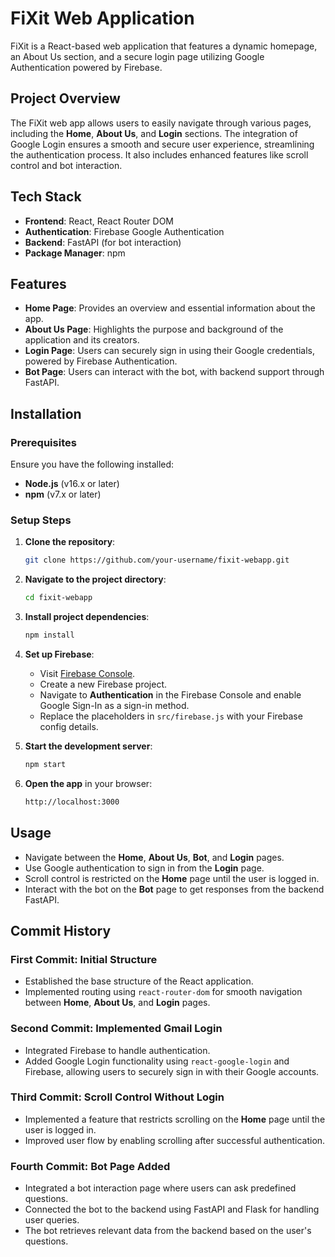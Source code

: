 # **FiXit Web Application**

FiXit is a React-based web application that features a dynamic homepage, an About Us section, and a secure login page utilizing Google Authentication powered by Firebase.

## **Project Overview**

The FiXit web app allows users to easily navigate through various pages, including the **Home**, **About Us**, and **Login** sections. The integration of Google Login ensures a smooth and secure user experience, streamlining the authentication process. It also includes enhanced features like scroll control and bot interaction.

## **Tech Stack**

- **Frontend**: React, React Router DOM
- **Authentication**: Firebase Google Authentication
- **Backend**: FastAPI (for bot interaction)
- **Package Manager**: npm

## **Features**

- **Home Page**: Provides an overview and essential information about the app.
- **About Us Page**: Highlights the purpose and background of the application and its creators.
- **Login Page**: Users can securely sign in using their Google credentials, powered by Firebase Authentication.
- **Bot Page**: Users can interact with the bot, with backend support through FastAPI.

## **Installation**

### **Prerequisites**

Ensure you have the following installed:

- **Node.js** (v16.x or later)
- **npm** (v7.x or later)

### **Setup Steps**

1. **Clone the repository**:

   ```bash
   git clone https://github.com/your-username/fixit-webapp.git
   ```

2. **Navigate to the project directory**:

   ```bash
   cd fixit-webapp
   ```

3. **Install project dependencies**:

   ```bash
   npm install
   ```

4. **Set up Firebase**:

   - Visit [Firebase Console](https://console.firebase.google.com/).
   - Create a new Firebase project.
   - Navigate to **Authentication** in the Firebase Console and enable Google Sign-In as a sign-in method.
   - Replace the placeholders in `src/firebase.js` with your Firebase config details.

5. **Start the development server**:

   ```bash
   npm start
   ```

6. **Open the app** in your browser:

   ```bash
   http://localhost:3000
   ```

## **Usage**

- Navigate between the **Home**, **About Us**, **Bot**, and **Login** pages.
- Use Google authentication to sign in from the **Login** page.
- Scroll control is restricted on the **Home** page until the user is logged in.
- Interact with the bot on the **Bot** page to get responses from the backend FastAPI.

## **Commit History**

### **First Commit**: Initial Structure

- Established the base structure of the React application.
- Implemented routing using `react-router-dom` for smooth navigation between **Home**, **About Us**, and **Login** pages.

### **Second Commit**: Implemented Gmail Login

- Integrated Firebase to handle authentication.
- Added Google Login functionality using `react-google-login` and Firebase, allowing users to securely sign in with their Google accounts.

### **Third Commit**: Scroll Control Without Login

- Implemented a feature that restricts scrolling on the **Home** page until the user is logged in.
- Improved user flow by enabling scrolling after successful authentication.

### **Fourth Commit**: Bot Page Added

- Integrated a bot interaction page where users can ask predefined questions.
- Connected the bot to the backend using FastAPI and Flask for handling user queries.
- The bot retrieves relevant data from the backend based on the user's questions.

